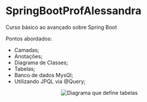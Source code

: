 # SpringBootProfAlessandra
Curso básico ao avançado sobre Spring Boot

Pontos abordados:

- Camadas;
- Anotações;
- Diagrama de Classes;
- Tabelas;
- Banco de dados MysQl;
- Utilizando JPQL via @Query;


<div style="text-align: center;">
  <img src="https://user-images.githubusercontent.com/105406479/227256329-0a3c2cb9-2841-4495-9963-d3aa6c947667.PNG" alt="Diagrama que define tabelas">
</div>






